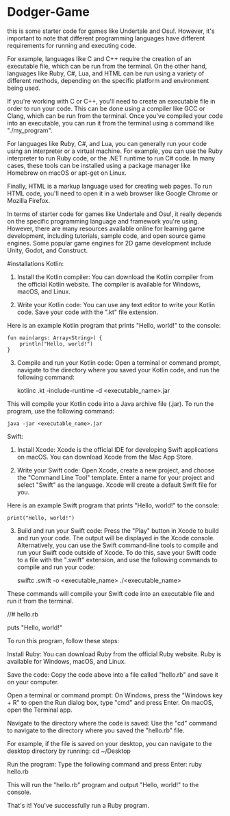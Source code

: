 # Dodger-Game
this is some starter code for games like Undertale and Osu!. However, it's important to note that different programming languages have different requirements for running and executing code.

For example, languages like C and C++ require the creation of an executable file, which can be run from the terminal. On the other hand, languages like Ruby, C#, Lua, and HTML can be run using a variety of different methods, depending on the specific platform and environment being used.

If you're working with C or C++, you'll need to create an executable file in order to run your code. This can be done using a compiler like GCC or Clang, which can be run from the terminal. Once you've compiled your code into an executable, you can run it from the terminal using a command like "./my_program".

For languages like Ruby, C#, and Lua, you can generally run your code using an interpreter or a virtual machine. For example, you can use the Ruby interpreter to run Ruby code, or the .NET runtime to run C# code. In many cases, these tools can be installed using a package manager like Homebrew on macOS or apt-get on Linux.

Finally, HTML is a markup language used for creating web pages. To run HTML code, you'll need to open it in a web browser like Google Chrome or Mozilla Firefox.

In terms of starter code for games like Undertale and Osu!, it really depends on the specific programming language and framework you're using. However, there are many resources available online for learning game development, including tutorials, sample code, and open source game engines. Some popular game engines for 2D game development include Unity, Godot, and Construct.

#installations
Kotlin:

1. Install the Kotlin compiler: You can download the Kotlin compiler from the official Kotlin website. The compiler is available for Windows, macOS, and Linux.

2. Write your Kotlin code: You can use any text editor to write your Kotlin code. Save your code with the ".kt" file extension.

  Here is an example Kotlin program that prints "Hello, world!" to the console:

    fun main(args: Array<String>) {
        println("Hello, world!")
    }

3. Compile and run your Kotlin code: Open a terminal or command prompt, navigate to the directory where you saved your Kotlin code, and run the following command:
  
    kotlinc <filename>.kt -include-runtime -d <executable_name>.jar
  
  This will compile your Kotlin code into a Java archive file (.jar). To run the program, use the following command:
  
    java -jar <executable_name>.jar

Swift:

1. Install Xcode: Xcode is the official IDE for developing Swift applications on macOS. You can download Xcode from the Mac App Store.

2. Write your Swift code: Open Xcode, create a new project, and choose the "Command Line Tool" template. Enter a name for your project and select "Swift" as the language. Xcode will create a default Swift file for you.

  Here is an example Swift program that prints "Hello, world!" to the console:
  
    print("Hello, world!")

3. Build and run your Swift code: Press the "Play" button in Xcode to build and run your code. The output will be displayed in the Xcode console.
  Alternatively, you can use the Swift command-line tools to compile and run your Swift code outside of Xcode. To do this, save your Swift code to a file with the ".swift" extension, and use the following commands to compile and run your code:
  
    swiftc <filename>.swift -o <executable_name>
  ./<executable_name>

These commands will compile your Swift code into an executable file and run it from the terminal.

  //# hello.rb

puts "Hello, world!"

  To run this program, follow these steps:

Install Ruby: You can download Ruby from the official Ruby website. Ruby is available for Windows, macOS, and Linux.

Save the code: Copy the code above into a file called "hello.rb" and save it on your computer.

Open a terminal or command prompt: On Windows, press the "Windows key + R" to open the Run dialog box, type "cmd" and press Enter. On macOS, open the Terminal app.

Navigate to the directory where the code is saved: Use the "cd" command to navigate to the directory where you saved the "hello.rb" file.

For example, if the file is saved on your desktop, you can navigate to the desktop directory by running:
  cd ~/Desktop

Run the program: Type the following command and press Enter:
  ruby hello.rb

 This will run the "hello.rb" program and output "Hello, world!" to the console.

That's it! You've successfully run a Ruby program.
